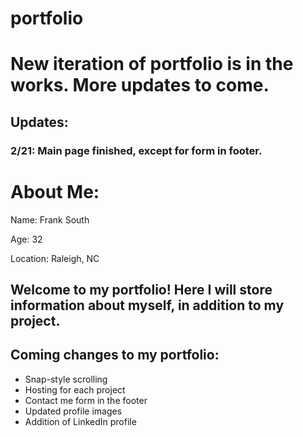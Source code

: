 # portfolio

# New iteration of portfolio is in the works. More updates to come.

## Updates:
### 2/21: Main page finished, except for form in footer. 

# About Me:
Name: Frank South

Age: 32

Location: Raleigh, NC


## Welcome to my portfolio! Here I will store information about myself, in addition to my project.

## Coming changes to my portfolio:
- Snap-style scrolling
- Hosting for each project
- Contact me form in the footer
- Updated profile images
- Addition of LinkedIn profile

